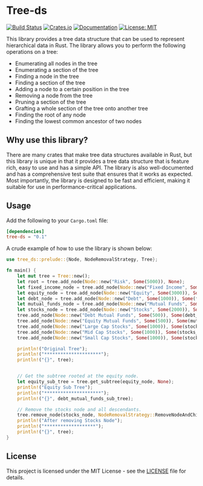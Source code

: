 # Tree-ds

[![Build Status](https://github.com/clementwanjau/tree-ds/actions/workflows/build.yaml/badge.svg)](https://github.com/clementwanjau/tree-ds/actions/workflows/build.yaml)
[![Crates.io](https://img.shields.io/crates/v/tree-ds.svg)](https://crates.io/crates/tree-ds)
[![Documentation](https://docs.rs/tree-ds/badge.svg)](https://docs.rs/tree-ds)
[![License: MIT](https://img.shields.io/badge/License-MIT-yellow.svg)](https://opensource.org/licenses/MIT)

This library provides a tree data structure that can be used to represent
hierarchical data in Rust. The library
allows you to perform the following operations on a tree:

- Enumerating all nodes in the tree
- Enumerating a section of the tree
- Finding a node in the tree
- Finding a section of the tree
- Adding a node to a certain position in the tree
- Removing a node from the tree
- Pruning a section of the tree
- Grafting a whole section of the tree onto another tree
- Finding the root of any node
- Finding the lowest common ancestor of two nodes

## Why use this library?

There are many crates that make tree data structures available in Rust, but
this library is unique in that it provides a tree data structure that is
feature rich, easy to use and has a simple API. The library is also
well-documented and has a comprehensive test suite that ensures that it works
as expected. Most importantly, the library is designed to be fast and
efficient, making it suitable for use in performance-critical applications.

## Usage

Add the following to your `Cargo.toml` file:

```toml
[dependencies]
tree-ds = "0.1"
```

A crude example of how to use the library is shown below:

```rust
use tree_ds::prelude::{Node, NodeRemovalStrategy, Tree};

fn main() {
	let mut tree = Tree::new();
	let root = tree.add_node(Node::new("Risk", Some(5000)), None);
	let fixed_income_node = tree.add_node(Node::new("Fixed Income", Some(2000)), Some(root));
	let equity_node = tree.add_node(Node::new("Equity", Some(3000)), Some(root));
	let debt_node = tree.add_node(Node::new("Debt", Some(1000)), Some(fixed_income_node));
	let mutual_funds_node = tree.add_node(Node::new("Mutual Funds", Some(1000)), Some(equity_node));
	let stocks_node = tree.add_node(Node::new("Stocks", Some(2000)), Some(equity_node));
	tree.add_node(Node::new("Debt Mutual Funds", Some(500)), Some(debt_node));
	tree.add_node(Node::new("Equity Mutual Funds", Some(500)), Some(mutual_funds_node));
	tree.add_node(Node::new("Large Cap Stocks", Some(1000)), Some(stocks_node));
	tree.add_node(Node::new("Mid Cap Stocks", Some(1000)), Some(stocks_node));
	tree.add_node(Node::new("Small Cap Stocks", Some(1000)), Some(stocks_node));

	println!("Original Tree");
	println!("*********************");
	println!("{}", tree);


	// Get the subtree rooted at the equity node.
	let equity_sub_tree = tree.get_subtree(equity_node, None);
	println!("Equity Sub Tree");
	println!("*********************");
	println!("{}", debt_mutual_funds_sub_tree);

	// Remove the stocks node and all descendants. 
	tree.remove_node(stocks_node, NodeRemovalStrategy::RemoveNodeAndChildren);
	println!("After removing Stocks Node");
	println!("*******************");
	println!("{}", tree);
}

```

## License

This project is licensed under the MIT License - see the [LICENSE](LICENSE) file for details.
